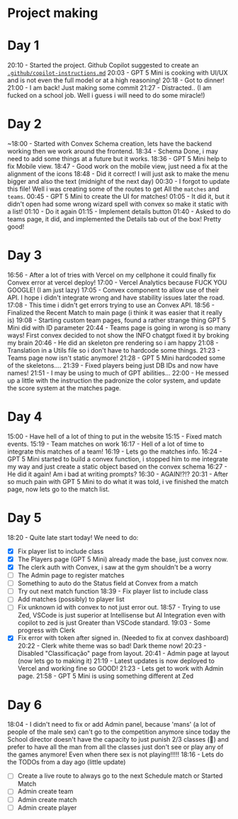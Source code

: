 # Project making

# Day 1
20:10 - Started the project. Github Copilot suggested to create an [`.github/copilot-instructions.md`](../.github/copilot-instructions.md)
20:03 - GPT 5 Mini is cooking with UI/UX and is not even the full model or at a high reasoning! 
20:18 - Got to dinner!
21:00 - I am back! Just making some commit
21:27 - Distracted.. (I am fucked on a school job. Well i guess i will need to do some miracle!)

# Day 2
~18:00 - Started with Convex Schema creation, lets have the backend working then we work around the frontend.
18:34 - Schema Done, i may need to add some things at a future but it works.
18:36 - GPT 5 Mini help to fix Mobile view.
18:47 - Good work on the mobile view, just need a fix at the alignment of the icons
18:48 - Did it correct! I will just ask to make the menu bigger and also the text
(midnight of the next day)
00:30 - I forgot to update this file! Well i was creating some of the routes to get All the `matches` and `teams`.
00:45 - GPT 5 Mini to create the UI for matches!
01:05 - It did it, but it didn't open had some wrong wizard spell with convex so make it static with a list!
01:10 - Do it again
01:15 - Implement details button
01:40 - Asked to do teams page, it did, and implemented the Details tab out of the box! Pretty good!

# Day 3
16:56 - After a lot of tries with Vercel on my cellphone it could finally fix Convex error at vercel deploy!
17:00 - Vercel Analytics because FUCK YOU GOOGLE! (I am just lazy)
17:05 - Convex component to allow use of their API. I hope i didn't integrate wrong and have stability issues later the road.
17:08 - This time i didn't get errors trying to use an Convex API.
18:56 - Finalized the Recent Match to main page (i think it was easier that it really is)
19:08 - Starting custom team pages, found a rather strange thing GPT 5 Mini did with ID parameter
20:44 - Teams page is going in wrong is so many ways! First convex decided to not show the INFO chatgpt fixed it by broking my brain
20:46 - He did an skeleton pre rendering so i am happy
21:08 - Translation in a Utils file so i don't have to hardcode some things.
21:23 - Teams page now isn't static anymore!
21:28 - GPT 5 Mini hardcoded some of the skeletons....
21:39 - Fixed players being just DB IDs and now have names!
21:51 - I may be using to much of GPT abilities...
22:00 - He messed up a little with the instruction the padronize the color system, and update the score system at the matches page.

# Day 4
15:00 - Have hell of a lot of thing to put in the website
15:15 - Fixed match events.
15:19 - Team matches on work
16:17 - Hell of a lot of time to integrate this matches of a team!
16:19 - Lets go the matches info. 
16:24 - GPT 5 Mini started to build a convex function, i stopped him to me integrate my way and just create a static object based on the convex schema
16:27 - He did it again! Am i bad at writing prompts?
16:30 - AGAIN!?!?
20:31 - After so much pain with GPT 5 Mini to do what it was told, i ve finished the match page, now lets go to the match list.

# Day 5 
18:20 - Quite late start today! We need to do:
- [x] Fix player list to include class
- [x] The Players page (GPT 5 Mini) already made the base, just convex now.
- [x] The clerk auth with Convex, i saw at the gym shouldn't be a worry
- [ ] The Admin page to register matches 
- [ ] Something to auto do the Status field at Convex from a match
- [ ] Try out next match function
18:39 - Fix player list to include class
- [ ] Add matches (possibly) to player list
- [ ] Fix unknown id with convex to not just error out.
18:57 - Trying to use Zed, VSCode is just superior at Intellisense but AI Integration even with copilot to zed is just Greater than VSCode standard.
19:03 - Some progress with Clerk
- [x] Fix error with token after signed in. (Needed to fix at convex dashboard)
20:22 - Clerk white theme was so bad! Dark theme now!
20:23 - Disabled "Classificação" page from layout. 
20:41 - Admin page at layout (now lets go to making it)
21:19 - Latest updates is now deployed to Vercel and working fine so GOOD!
21:23 - Lets get to work with Admin page.
21:58 - GPT 5 Mini is using something different at Zed

# Day 6
18:04 - I didn't need to fix or add Admin panel, because 'mans' (a lot of people of the male sex) can't go to the competition anymore since today the School director doesn't have the capacity to just punish 2/3 classes (🫥) and prefer to have all the man from all the classes just don't see or play any of the games anymore! Even when there sex is not playing!!!!!
18:16 - Lets do the TODOs from a day ago (little update)
- [ ] Create a live route to always go to the next Schedule match or Started Match
- [ ] Admin create team
- [ ] Admin create match
- [ ] Admin create player
